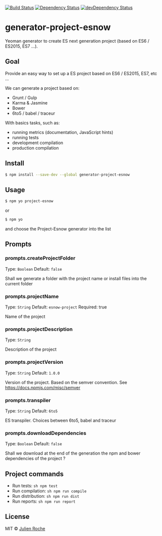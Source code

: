 [![Build Status](https://travis-ci.org/rochejul/generator-project-esnow.svg?branch=master)](https://travis-ci.org/rochejul/generator-project-esnow)
[![Dependency Status](https://david-dm.org/rochejul/generator-project-esnow.svg)](https://david-dm.org/rochejul/generator-project-esnow)
[![devDependency Status](https://david-dm.org/rochejul/generator-project-esnow/dev-status.svg)](https://david-dm.org/rochejul/generator-project-esnow#info=devDependencies)

# generator-project-esnow
Yeoman generator to create ES next generation project (based on ES6 / ES2015, ES7 ...).

## Goal

Provide an easy way to set up a ES project based on ES6 / ES2015, ES7, etc ...

We can generate a project based on:
- Grunt / Gulp
- Karma & Jasmine
- Bower
- 6to5 / babel / traceur

With basics tasks, such as:
- running metrics (documentation, JavaScript hints)
- running tests
- development compilation
- production compilation

## Install

```sh
$ npm install --save-dev --global generator-project-esnow
```

## Usage

```sh
$ npm yo project-esnow
```

or

```sh
$ npm yo
```

and choose the Project-Esnow generator into the list

## Prompts

### prompts.createProjectFolder
Type: `Boolean`
Default: `false`

Shall we generate a folder with the project name or install files into the current folder

### prompts.projectName
Type: `String`
Default: `esnow-project`
Required: true

Name of the project

### prompts.projectDescription
Type: `String`

Description of the project

### prompts.projectVersion
Type: `String`
Default: `1.0.0`

Version of the project. Based on the semver convention. See https://docs.npmjs.com/misc/semver

### prompts.transpiler
Type: `String`
Default: `6to5`

ES transpiler. Choices between 6to5, babel and traceur

### prompts.downloadDependencies
Type: `Boolean`
Default: `false`

Shall we download at the end of the generation the npm and bower dependencies of the project ?

## Project commands

* Run tests: ```sh npm test ```
* Run compilation: ```sh npm run compile ```
* Run distribution: ```sh npm run dist ```
* Run reports: ```sh npm run report ```

## License

MIT © [Julien Roche](https://github.com/rochejul)
